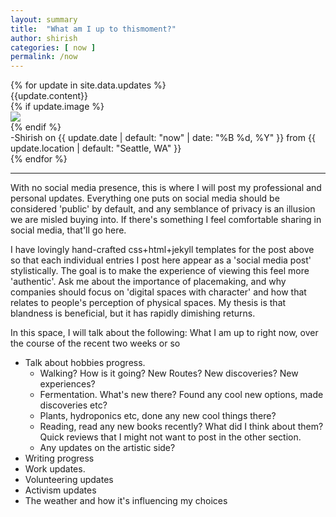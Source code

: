 ```yaml
---
layout: summary
title:  "What am I up to thismoment?"
author: shirish
categories: [ now ]
permalink: /now
---
```


<link href="{{ site.url }}/assets/css/tooltip.css" rel="stylesheet">
{% for update in site.data.updates %}
<div class="message tooltip-{% cycle 'left', 'right' %}">
  <div class='cont'>
  {{update.content}}
  </div>
  {% if update.image %}
  <div class="img">
    <img src="{{update.image}}">
  </div>
  {% endif %}
<div class="date-box">-Shirish on {{ update.date | default: "now" | date: "%B %d, %Y" }} from {{ update.location | default: "Seattle, WA" }}</div>
</div>
{% endfor %}

---

With no social media presence, this is where I will post my professional and personal updates. Everything one puts on social media should be considered 'public' by default, and any semblance of privacy is an illusion we are misled buying into. If there's something I feel comfortable sharing in social media, that'll go here.

I have lovingly hand-crafted css+html+jekyll templates for the post above so that each individual entries I post here appear as a 'social media post' stylistically. The goal is to make the experience of viewing this feel more 'authentic'. Ask me about the importance of placemaking, and why companies should focus on 'digital spaces with character' and how that relates to people's perception of physical spaces. My thesis is that blandness is beneficial, but it has rapidly dimishing returns.

In this space, I will talk about the following:
What I am up to right now, over the course of the recent two weeks or so
  * Talk about hobbies progress.
    * Walking? How is it going? New Routes? New discoveries? New experiences?
    * Fermentation. What's new there? Found any cool new options, made discoveries etc?
    * Plants, hydroponics etc, done any new cool things there?
    * Reading, read any new books recently? What did I think about them? Quick reviews that I might not want to post in the other section.
    * Any updates on the artistic side?
  * Writing progress
  * Work updates.
  * Volunteering updates
  * Activism updates
  * The weather and how it's influencing my choices